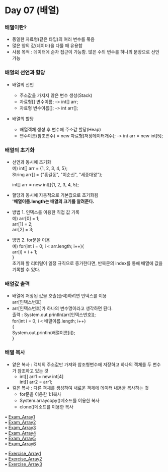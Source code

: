 # Day 07 (배열)  

### 배열이란?  
  - 동일한 자료형(같은 타입)의 여러 변수를 묶음  
  - 많은 양의 값(데이터)을 다룰 때 유용함  
  - 사용 목적 : 데이터에 순차 접근이 가능함. 
    많은 수의 변수를 하나의 문장으로 선언 가능  
    
### 배열의 선언과 할당
  - 배열의 선언  
    - 주소값을 가지지 않은 변수 생성(Stack)  
    - 자료형[] 변수이름; -> int[] arr;  
    - 자료형 변수이름[]; -> int arr[];  
  
  - 배열의 할당  
    - 배열객체 생성 후 변수에 주소값 할당(Heap)  
    - 변수이름(참조변수) = new 자료형[저장데이터개수]; -> int arr = new int[5];  

### 배열의 초기화  
  - 선언과 동시에 초기화  
    예) int[] arr = {1, 2, 3, 4, 5};  
       String arr[] = {"홍길동", "이순신", "세종대왕"};
       
       int[] arr = new int[]{1, 2, 3, 4, 5};
  - 할당과 동시에 자동적으로 기본값으로 초기화됨  
  **'배열이름.length는 배열의 크기를 알려준다.**  
  
  - 방법 1. 인덱스를 이용한 직접 값 기록  
    예) arr[0] = 1;  
       arr[1] = 2;  
       arr[2] = 3;  
  - 방법 2. for문을 이용  
    예) for(int i = 0; i < arr.length; i++){  
          arr[i] = i + 1;  
        }  
    초기화 할 리터럴이 일정 규칙으로 증가한다면, 반복문의 index를 통해 배열에 값을 기록할 수 있다.  

### 배열값 출력  
  - 배열에 저장된 값을 호출(출력)하려면 인덱스를 이용  
  arr[인덱스번호]  
  - arr[인덱스번호]가 하나의 변수명이라고 생각하면 된다.  
  출력 : System.out.println(arr[인덱스번호]);  
        for(int i = 0; i < 배열이름.length; i++)  
        {  
            System.out.println(배열이름[i]);  
         }  

### 배열 복사  
  - 얕은 복사 : 객체의 주소값만 가져와 참조형변수에 저장하고 하나의 객체를 두 변수가 참조하고 있는 것  
    - int[] arr1 = new int[4]  
      int[] arr2 = arr1;  
  - 깊은 복사 : 다른 객체를 생성하여 새로운 객체에 데이터 내용을 복사하는 것  
    - for문을 이용한 1:1복사  
    - System.arraycopy()메소드를 이용한 복사  
    - clone()메소드를 이용한 복사  
        
• [Exam_Array1](https://github.com/icici0093/KH_Study/blob/main/code/Exam_Array1.java)  
• [Exam_Array2](https://github.com/icici0093/KH_Study/blob/main/code/Exam_Array2.java)  
• [Exam_Array3](https://github.com/icici0093/KH_Study/blob/main/code/Exam_Array3.java)  
• [Exam_Array4](https://github.com/icici0093/KH_Study/blob/main/code/Exam_Array4.java)  
• [Exam_Array5](https://github.com/icici0093/KH_Study/blob/main/code/Exam_Array5.java)  
• [Exam_Array6](https://github.com/icici0093/KH_Study/blob/main/code/Exam_Array6.java)  

• [Exercise_Array1](https://github.com/icici0093/KH_Study/blob/main/code/Exercise_Array1.java)  
• [Exercise_Array2](https://github.com/icici0093/KH_Study/blob/main/code/Exercise_Array2.java)  
• [Exercise_Array3](https://github.com/icici0093/KH_Study/blob/main/code/Exercise_Array3.java)  
         
         
